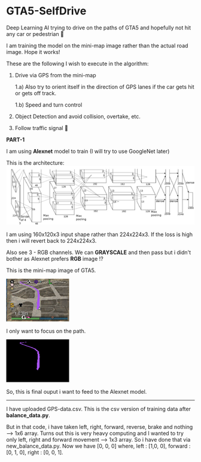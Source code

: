 # GTA5-SelfDrive
Deep Learning AI trying to drive on the paths of GTA5 and hopefully not hit any car or pedestrian 🤭

I am training the model on the mini-map image rather than the actual road image. Hope it works!

These are the following I wish to execute in the algorithm:
1. Drive via GPS from the mini-map

      1.a) Also try to orient itself in the direction of GPS lanes if the car gets hit or gets off track.
      
      1.b) Speed and turn control
  
2. Object Detection and avoid collision, overtake, etc.
3. Follow traffic signal 🥱

**PART-1**

I am using **Alexnet** model to train (I will try to use GoogleNet later)

This is the architecture:
![](images/alexnet-arch.jpg)

I am using 160x120x3 input shape rather than 224x224x3. If the loss is high then i will revert back to 224x224x3.

Also see 3 - RGB channels. We can **GRAYSCALE** and then pass but i didn't bother as Alexnet prefers **RGB** image !?

This is the mini-map image of GTA5.

![](images/minimap_example.png)

I only want to focus on the path. 

![](images/lane_1.png)

So, this is final ouput i want to feed to the Alexnet model.

--------------------------------------------------------------------------------------------------------------------------------

I have uploaded GPS-data.csv. This is the csv version of training data after **balance_data.py**. 

But in that code, i have taken left, right, forward, reverse, brake and nothing --> 1x6 array. Turns out this is very heavy computing and I wanted to try only left, right and forward movement --> 1x3 array. So i have done that via new_balance_data.py. Now we have [0, 0, 0] where, left : [1,0, 0], forward : [0, 1, 0], right : [0, 0, 1].





